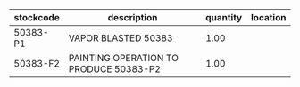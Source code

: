 |stockcode|description|quantity|location|
|---------|-----------|--------|--------|
|50383-P1|VAPOR BLASTED 50383|1.00||
|50383-F2|PAINTING OPERATION TO PRODUCE 50383-P2|1.00||
